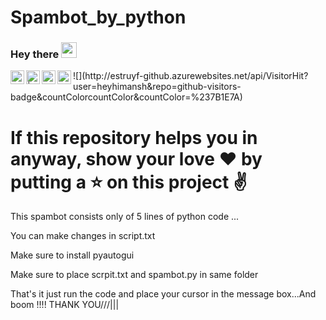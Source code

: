 # Spambot_by_python
### Hey there <img src="https://media.giphy.com/media/hvRJCLFzcasrR4ia7z/giphy.gif" width="25px">
<a href="https://discord.com/channels/@me">
    <img align="left" alt="Himanshu's Discord" width="22px" src="https://raw.githubusercontent.com/peterthehan/peterthehan/master/assets/discord.svg" />
  </a>
  <a href="--------------------">
    <img align="left" alt=" | Twitter" width="22px" src="https://raw.githubusercontent.com/peterthehan/peterthehan/master/assets/twitter.svg" />
  </a>
  <a href="https://www.linkedin.com/in/himanshu-rathore-537885202/">
    <img align="left" alt="Himanshu's LinkedIN" width="22px" src="https://raw.githubusercontent.com/peterthehan/peterthehan/master/assets/linkedin.svg" />
  </a>
  <a href="https://open.spotify.com/user/31zeqffddar3axjbc4koafautcgq?si=y-OSp3gSRcSjPhdb7T5Fgw">
    <img align="left" alt="Himanshu's Spotify" width="22px" src="https://raw.githubusercontent.com/peterthehan/peterthehan/master/assets/spotify.svg" />
  </a>
  ![](http://estruyf-github.azurewebsites.net/api/VisitorHit?user=heyhimansh&repo=github-visitors-badge&countColorcountColor&countColor=%237B1E7A)


# If this repository helps you in anyway, show your love :heart: by putting a :star: on this project :v:


This spambot consists only of 5 lines of python code ...

You can make changes in script.txt

Make sure to install pyautogui

Make sure to place scrpit.txt and spambot.py in same folder

That's it just run the code and place your cursor in the message box...And boom !!!!
THANK YOU///|||
